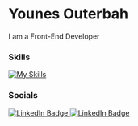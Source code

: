 Younes Outerbah 
========================================================================================================================================

I am a Front-End Developer 
<br/>

### Skills

[![My Skills](https://skillicons.dev/icons?i=html,css,js,react,tailwind,sass)](https://skillicons.dev)
<br/>

### Socials

<div id="badges">
  <a href="https://www.linkedin.com/in/younesouterbah/">
    <img src="https://img.shields.io/badge/LinkedIn-blue?style=for-the-badge&logo=linkedin&logoColor=white" alt="LinkedIn Badge"/>
    <img src="https://img.shields.io/youtube/channel/subscribers/:UCciJYKAENpUu-MgWU1uSjlA" alt="LinkedIn Badge"/>
  </a>


</div>

          
                    
          
          
          
